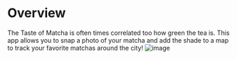 # Overview 
The Taste of Matcha is often times correlated too how green the tea is. This app allows you to snap a photo of your matcha and add the shade to a map to track your favorite matchas around the city! 
![image](https://github.com/user-attachments/assets/e5e9cc8e-3ed5-4000-91a5-5e53a73ec771)

